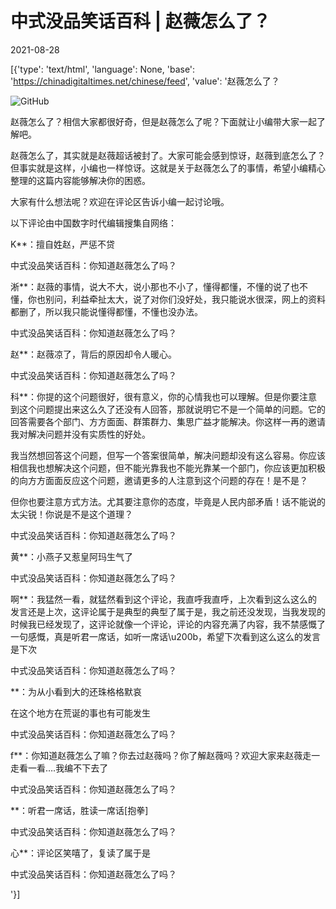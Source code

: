# 中式没品笑话百科 | 赵薇怎么了？

2021-08-28

[{'type': 'text/html', 'language': None, 'base': 'https://chinadigitaltimes.net/chinese/feed', 'value': '赵薇怎么了？

![GitHub](https://chinadigitaltimes.net/chinese/files/2021/08/post-670053-6128ca56011f6.)

赵薇怎么了？相信大家都很好奇，但是赵薇怎么了呢？下面就让小编带大家一起了解吧。

赵薇怎么了，其实就是赵薇超话被封了。大家可能会感到惊讶，赵薇到底怎么了？但事实就是这样，小编也一样惊讶。这就是关于赵薇怎么了的事情，希望小编精心整理的这篇内容能够解决你的困惑。

大家有什么想法呢？欢迎在评论区告诉小编一起讨论哦。

以下评论由中国数字时代编辑搜集自网络：



K**：擅自姓赵，严惩不贷

中式没品笑话百科：你知道赵薇怎么了吗？

淅**：赵薇的事情，说大不大，说小那也不小了，懂得都懂，不懂的说了也不懂，你也别问，利益牵扯太大，说了对你们没好处，我只能说水很深，网上的资料都删了，所以我只能说懂得都懂，不懂也没办法。

中式没品笑话百科：你知道赵薇怎么了吗？

赵**：赵薇凉了，背后的原因却令人暖心。

中式没品笑话百科：你知道赵薇怎么了吗？

科**：你提的这个问题很好，很有意义，你的心情我也可以理解。但是你要注意到这个问题提出来这么久了还没有人回答，那就说明它不是一个简单的问题。它的回答需要各个部门、方方面面、群策群力、集思广益才能解决。你这样一再的邀请我对解决问题并没有实质性的好处。

我当然想回答这个问题，但写一个答案很简单，解决问题却没有这么容易。你应该相信我也想解决这个问题，但不能光靠我也不能光靠某一个部门，你应该更加积极的向方方面面反应这个问题，邀请更多的人注意到这个问题的存在！是不是？

但你也要注意方式方法。尤其要注意你的态度，毕竟是人民内部矛盾！话不能说的太尖锐！你说是不是这个道理？

中式没品笑话百科：你知道赵薇怎么了吗？

黄**：小燕子又惹皇阿玛生气了

中式没品笑话百科：你知道赵薇怎么了吗？

啊**：我猛然一看，就猛然看到这个评论，我直呼我直呼，上次看到这么这么的发言还是上次，这评论属于是典型的典型了属于是，我之前还没发现，当我发现的时候我已经发现了，这评论就像一个评论，评论的内容充满了内容，我不禁感慨了一句感慨，真是听君一席话，如听一席话\u200b，希望下次看到这么这么的发言是下次

中式没品笑话百科：你知道赵薇怎么了吗？

**：为从小看到大的还珠格格默哀

在这个地方在荒诞的事也有可能发生

中式没品笑话百科：你知道赵薇怎么了吗？

f**：你知道赵薇怎么了嘛？你去过赵薇吗？你了解赵薇吗？欢迎大家来赵薇走一走看一看&#8230;.我编不下去了

中式没品笑话百科：你知道赵薇怎么了吗？

**：听君一席话，胜读一席话[抱拳]

中式没品笑话百科：你知道赵薇怎么了吗？

心**：评论区笑嘻了，复读了属于是

中式没品笑话百科：你知道赵薇怎么了吗？

'}]